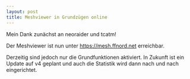 ```yaml
---
layout: post
title: Meshviewer in Grundzügen online
---
```


Mein Dank zunächst an neoraider und tcatm!

Der Meshviewer ist nun unter https://mesh.ffnord.net erreichbar.

Derzeitig sind jedoch nur die Grundfunktionen aktiviert. In Zukunft ist ein Update auf v4 geplant und auch die Statistik 
wird dann nach und nach eingerichtet.
